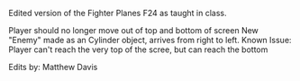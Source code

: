 Edited version of the Fighter Planes F24 as taught in class.

Player should no longer move out of top and bottom of screen
New "Enemy" made as an Cylinder object, arrives from right to left.
Known Issue: Player can't reach the very top of the scree, but can reach the bottom

Edits by: Matthew Davis
